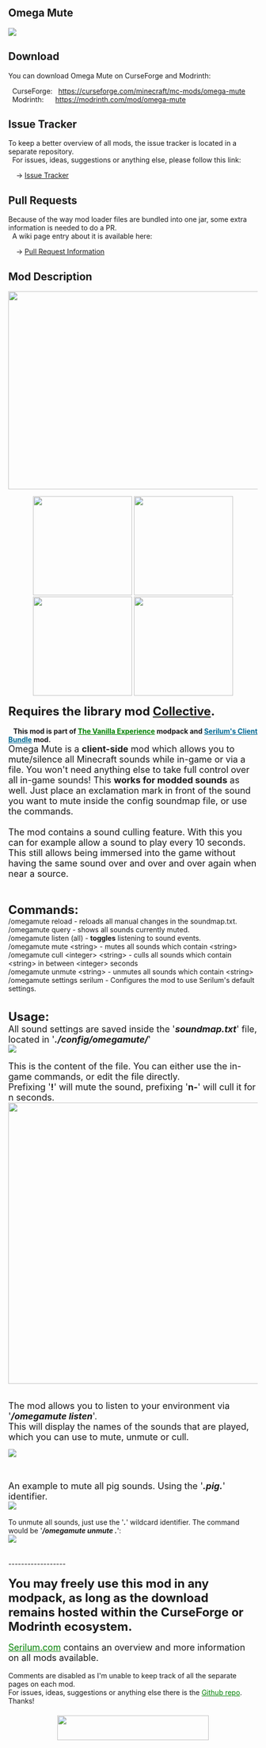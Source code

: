 <h2>Omega Mute</h2>
<p><a href="https://github.com/Serilum/Omega-Mute"><img src="https://serilum.com/assets/data/logo/omega-mute.png"></a></p><h2>Download</h2>
<p>You can download Omega Mute on CurseForge and Modrinth:</p><p>&nbsp;&nbsp;CurseForge: &nbsp;&nbsp;<a href="https://curseforge.com/minecraft/mc-mods/omega-mute">https://curseforge.com/minecraft/mc-mods/omega-mute</a><br>&nbsp;&nbsp;Modrinth: &nbsp;&nbsp;&nbsp;&nbsp;&nbsp;<a href="https://modrinth.com/mod/omega-mute">https://modrinth.com/mod/omega-mute</a></p>
<h2>Issue Tracker</h2>
<p>To keep a better overview of all mods, the issue tracker is located in a separate repository.<br>&nbsp;&nbsp;For issues, ideas, suggestions or anything else, please follow this link:</p>
<p>&nbsp;&nbsp;&nbsp;&nbsp;-> <a href="https://serilum.com/url/issue-tracker">Issue Tracker</a></p>
<h2>Pull Requests</h2>
<p>Because of the way mod loader files are bundled into one jar, some extra information is needed to do a PR.<br>&nbsp;&nbsp;A wiki page entry about it is available here:</p>
<p>&nbsp;&nbsp;&nbsp;&nbsp;-> <a href="https://serilum.com/url/pull-requests">Pull Request Information</a></p>
<h2>Mod Description</h2>
<p style="text-align:center"><a href="https://serilum.com/" target="_blank" rel="nofollow"><img src="https://github.com/Serilum/.cdn/raw/main/description/header/header.png" alt="" width="838" height="400"></a></p>
<p style="text-align:center"><a href="https://curseforge.com/members/serilum/projects" target="_blank" rel="nofollow"><img src="https://raw.githubusercontent.com/Serilum/.data-workflow/main/badges/svg/curseforge.svg" width="200"></a> <a href="https://modrinth.com/user/Serilum" target="_blank" rel="nofollow"><img src="https://raw.githubusercontent.com/Serilum/.data-workflow/main/badges/svg/modrinth.svg" width="200"></a> <a href="https://patreon.com/serilum" target="_blank" rel="nofollow"><img src="https://raw.githubusercontent.com/Serilum/.data-workflow/main/badges/svg/patreon.svg" width="200"></a> <a href="https://youtube.com/@serilum" target="_blank" rel="nofollow"><img src="https://raw.githubusercontent.com/Serilum/.data-workflow/main/badges/svg/youtube.svg" width="200"></a></p>
<p><strong><span style="font-size:24px">Requires the library mod&nbsp;<a style="font-size:24px" href="https://curseforge.com/minecraft/mc-mods/collective" target="_blank" rel="nofollow">Collective</a>.</span></strong><br><br><strong>&nbsp;&nbsp;&nbsp;This mod is part of <span style="color:#008000"><a style="color:#008000" href="https://curseforge.com/minecraft/modpacks/the-vanilla-experience" target="_blank" rel="nofollow">The Vanilla Experience</a></span> modpack and <span style="color:#006994"><a style="color:#006994" href="https://curseforge.com/minecraft/mc-mods/serilums-client-bundle" target="_blank" rel="nofollow">Serilum's Client Bundle</a></span> mod.</strong><br><span style="font-size:18px">Omega Mute is a <strong><strong>client-side</strong></strong> mod which allows you to mute/silence all Minecraft sounds while in-game or via a file. You won't need anything else to take full control over all in-game sounds! This <strong>works for modded sounds</strong> as well. Just place an exclamation mark in front of the sound you want to mute inside the config soundmap file, or use the commands.<br><br>The mod contains a sound culling feature. With this you can for example allow a sound to play every 10 seconds. This still allows being immersed into the game without having the same sound over and over and over again when near a source.</span><br><br><br></p>
<p><strong><span style="font-size:24px">Commands:</span><br></strong><span style="font-size:14px">/omegamute reload - reloads all manual changes in the soundmap.txt.</span><br><span style="font-size:14px">/omegamute query - shows all sounds currently muted.</span><br><span style="font-size:14px">/omegamute listen (all) -&nbsp;<strong>toggles</strong> listening to sound events.</span><br><span style="font-size:14px">/omegamute mute &lt;string&gt; - mutes all sounds which contain &lt;string&gt;<br>/omegamute cull &lt;integer&gt; &lt;string&gt; - culls all sounds which contain &lt;string&gt; in between &lt;integer&gt; seconds</span><br><span style="font-size:14px">/omegamute unmute &lt;string&gt; - unmutes all sounds which contain &lt;string&gt;<br>/omegamute settings serilum - Configures the mod to use Serilum's default settings.</span><br><br><br><span style="font-size:24px"><strong>Usage:</strong></span><br><span style="font-size:18px">All sound settings are saved inside the '<em><strong>soundmap.txt</strong></em>' file, located in '<em><strong>./config/omegamute/</strong></em>'</span><br><picture><img src="https://github.com/Serilum/.cdn/raw/main/projects/omega-mute/1.png"></picture><br><br><span style="font-size:18px">This is the content of the file. You can either use the in-game commands, or edit the file directly.</span><br><span style="font-size:18px">Prefixing '<strong>!</strong>' will mute the sound, prefixing '<strong>n-</strong>' will cull it for n seconds.</span><br><picture><img src="https://github.com/Serilum/.cdn/raw/main/projects/omega-mute/2_.png" width="783" height="568"></picture><br><br><br><span style="font-size:18px">The mod allows you to listen to your environment via '<em><strong>/omegamute listen</strong></em>'.</span><br><span style="font-size:18px">This will display the names of the sounds that are played, which you can use to mute, unmute or cull.</span></p>
<div class="spoiler">
<p><picture><img src="https://github.com/Serilum/.cdn/raw/main/projects/omega-mute/3.gif"></picture></p>
</div>
<p><br>&nbsp;<br><span style="font-size:18px">An example to mute all pig sounds. Using the '<em><strong>.pig.</strong></em>' identifier.</span><br><picture><img src="https://github.com/Serilum/.cdn/raw/main/projects/omega-mute/4.png"></picture><br><br><span style="font-size:14px">To unmute all sounds, just use the '<em><strong>.</strong></em>' wildcard identifier. The command would be '<em><strong>/omegamute unmute .</strong></em>':</span><br><picture><img src="https://github.com/Serilum/.cdn/raw/main/projects/omega-mute/5.png"></picture><br><br><br>------------------<br><br><span style="font-size:24px"><strong>You may freely use this mod in any modpack, as long as the download remains hosted within the CurseForge or Modrinth ecosystem.</strong></span><br><br><span style="font-size:18px"><a style="font-size:18px;color:#008000" href="https://serilum.com/" rel="nofollow">Serilum.com</a> contains an overview and more information on all mods available.</span><br><br><span style="font-size:14px">Comments are disabled as I'm unable to keep track of all the separate pages on each mod.</span><span style="font-size:14px"><br>For issues, ideas, suggestions or anything else there is the&nbsp;<a style="font-size:14px;color:#008000" href="https://github.com/Serilum/.issue-tracker" rel="nofollow">Github repo</a>. Thanks!</span><span style="font-size:6px"><br><br></span></p>
<p style="text-align:center"><a href="https://serilum.com/donate" rel="nofollow"><img src="https://github.com/Serilum/.cdn/raw/main/description/projects/support.svg" alt="" width="306" height="50"></a></p>
